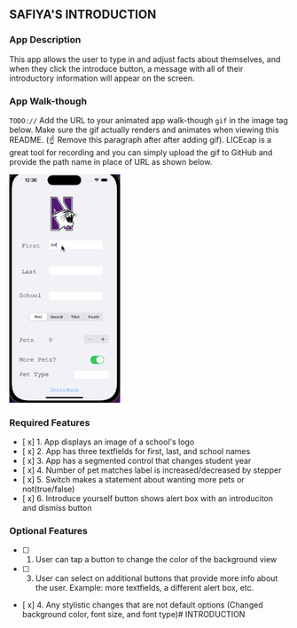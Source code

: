 ## SAFIYA'S INTRODUCTION

### App Description

This app allows the user to type in and adjust facts about themselves, and when they click the introduce button, a message with all of their introductory information will appear on the screen.

### App Walk-though

`TODO://` Add the URL to your animated app walk-though `gif` in the image tag below. Make sure the gif actually renders and animates when viewing this README. (☝️ Remove this paragraph after after adding gif). LICEcap is a great tool for recording and you can simply upload the gif to GitHub and provide the path name in place of URL as shown below.

 <img src="codepathprework.gif" width=200><br> 

### Required Features

- [ x] 1. App displays an image of a school's logo
- [ x] 2. App has three textfields for first, last, and school names
- [ x] 3. App has a segmented control that changes student year
- [ x] 4. Number of pet matches label is increased/decreased by stepper
- [ x] 5. Switch makes a statement about wanting more pets or not(true/false) 
- [ x] 6. Introduce yourself button shows alert box with an introduciton and dismiss button

### Optional Features

- [ ] 1. User can tap a button to change the color of the background view
- [ ] 3. User can select on additional buttons that provide more info about the user. Example: more textfields, a different alert box, etc.
- [ x] 4. Any stylistic changes that are not default options (Changed background color, font size, and font type)# INTRODUCTION

